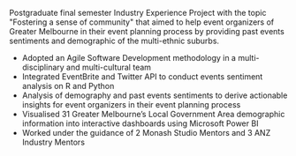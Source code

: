 Postgraduate final semester Industry Experience Project with the topic "Fostering a sense of community" that aimed to help event organizers of Greater Melbourne in their event planning process by providing past events sentiments and demographic of the multi-ethnic suburbs.
- Adopted an Agile Software Development methodology in a multi-disciplinary and multi-cultural team
- Integrated EventBrite and Twitter API to conduct events sentiment analysis on R and Python
- Analysis of demography and past events sentiments to derive actionable insights for event organizers in their event planning process
- Visualised 31 Greater Melbourne’s Local Government Area demographic information into interactive dashboards using Microsoft Power BI
- Worked under the guidance of 2 Monash Studio Mentors and 3 ANZ Industry Mentors
